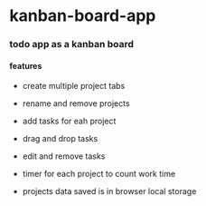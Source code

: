 # kanban-board-app

### todo app as a kanban board

#### features
- create multiple project tabs

- rename and remove projects

- add tasks for eah project

- drag and drop tasks

- edit and remove tasks

- timer for each project to count work time 

- projects data saved is in browser local storage 
